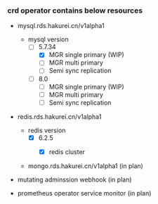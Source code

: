 ### crd operator contains below resources
* mysql.rds.hakurei.cn/v1alpha1
    * mysql version
        - [ ] 5.7.34
            - [x] MGR single primary (WIP)
            - [ ] MGR multi primary
            - [ ] Semi sync replication
        - [ ] 8.0
            - [ ] MGR single primary (WIP)
            - [ ] MGR multi primary
            - [ ] Semi sync replication

* redis.rds.hakurei.cn/v1alpha1
    * redis version
        - [x] 6.2.5
            - [x] redis cluster
            

    * mongo.rds.hakurei.cn/v1alpha1 (in plan)
        
* mutating adminssion webhook (in plan)

* prometheus operator service monitor (in plan)